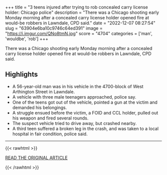 +++
title = "3 teens injured after trying to rob concealed carry license holder: Chicago police"
description = "There was a Chicago shooting early Monday morning after a concealed carry license holder opened fire at would-be robbers in Lawndale, CPD said."
date = "2022-12-07 08:27:54"
slug = "63904e6ba10c9746c64ed391"
image = "https://i.imgur.com/QNo8tmN.jpg"
score = "4704"
categories = ['man', 'wouldbe', 'rob']
+++

There was a Chicago shooting early Monday morning after a concealed carry license holder opened fire at would-be robbers in Lawndale, CPD said.

## Highlights

- A 56-year-old man was in his vehicle in the 4700-block of West Arthington Street in Lawndale.
- A vehicle with three male teenagers approached, police say.
- One of the teens got out of the vehicle, pointed a gun at the victim and demanded his belongings.
- A struggle ensued before the victim, a FOID and CCL holder, pulled out his weapon and fired several rounds.
- The suspect vehicle tried to drive away, but crashed nearby.
- A third teen suffered a broken leg in the crash, and was taken to a local hospital in fair condition, police said.

---

{{< rawhtml >}}
  <p class="article-category">
    <a target="_blank" href="https://abc7chicago.com/chicago-shooting-lawndale-arthington-street-teens-shot/12528699/">READ THE ORIGINAL ARTICLE</a>
  </p>
{{< /rawhtml >}}
